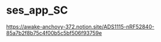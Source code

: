 # ses_app_SC


https://awake-anchovy-372.notion.site/ADS1115-nRF52840-85a7b2f8b75c4f00b5c5bf506f93759e
